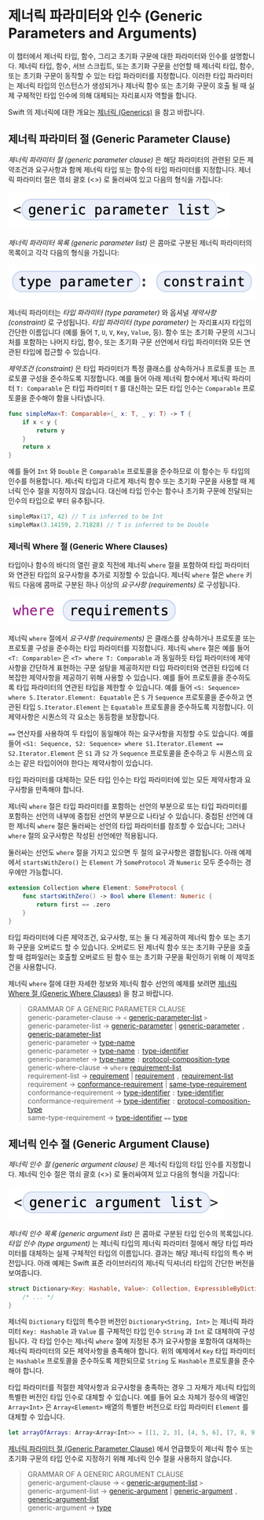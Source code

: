# 제너릭 파라미터와 인수 (Generic Parameters and Arguments)

<!--
This chapter describes parameters and arguments for generic types, functions, and initializers. When you declare a generic type, function, subscript, or initializer, you specify the type parameters that the generic type, function, or initializer can work with. These type parameters act as placeholders that are replaced by actual concrete type arguments when an instance of a generic type is created or a generic function or initializer is called.

For an overview of generics in Swift, see Generics.
-->

이 챕터에서 제너릭 타입, 함수, 그리고 초기화 구문에 대한 파라미터와 인수를 설명합니다. 제너릭 타입, 함수, 서브 스크립트, 또는 초기화 구문을 선언할 때 제너릭 타입, 함수, 또는 초기화 구문이 동작할 수 있는 타입 파라미터를 지정합니다. 이러한 타입 파라미터는 제너릭 타입의 인스턴스가 생성되거나 제너릭 함수 또는 초기화 구문이 호출 될 때 실제 구체적인 타입 인수에 의해 대체되는 자리표시자 역할을 합니다.

Swift 의 제너릭에 대한 개요는 [제너릭 (Generics)](../language-guide-1/generics.md) 을 참고 바랍니다.

## 제너릭 파라미터 절 (Generic Parameter Clause)

<!--
A generic parameter clause specifies the type parameters of a generic type or function, along with any associated constraints and requirements on those parameters. A generic parameter clause is enclosed in angle brackets (<>) and has the following form:
-->

_제너릭 파라미터 절 (generic parameter clause)_ 은 해당 파라미터의 관련된 모든 제약조건과 요구사항과 함께 제너릭 타입 또는 함수의 타입 파라미터를 지정합니다. 제너릭 파라미터 절은 꺾쇠 괄호 (<>) 로 둘러싸여 있고 다음의 형식을 가집니다:

![](<../.gitbook/assets/스크린샷 2021-02-22 오후 3.42.01.png>)

<!--
The generic parameter list is a comma-separated list of generic parameters, each of which has the following form:
-->

_제너릭 파라미터 목록 (generic parameter list)_ 은 콤마로 구분된 제너릭 파라미터의 목록이고 각각 다음의 형식을 가집니다:

![](<../.gitbook/assets/스크린샷 2021-02-22 오후 3.42.32.png>)

<!--
A generic parameter consists of a type parameter followed by an optional constraint. A type parameter is simply the name of a placeholder type (for example, T, U, V, Key, Value, and so on). You have access to the type parameters (and any of their associated types) in the rest of the type, function, or initializer declaration, including in the signature of the function or initializer.

The constraint specifies that a type parameter inherits from a specific class or conforms to a protocol or protocol composition. For example, in the generic function below, the generic parameter T: Comparable indicates that any type argument substituted for the type parameter T must conform to the Comparable protocol.
-->

제너릭 파라미터는 _타입 파라미터 (type parameter)_ 와 옵셔널 _제약사항 (constraint)_ 로 구성됩니다. _타입 파라미터 (type parameter)_ 는 자리표시자 타입의 간단한 이름입니다 (예를 들어 `T`, `U`, `V`, `Key`, `Value`, 등). 함수 또는 초기화 구문의 시그니처를 포함하는 나머지 타입, 함수, 또는 초기화 구문 선언에서 타입 파라미터와 모든 연관된 타입에 접근할 수 있습니다.

_제약조건 (constraint)_ 은 타입 파라미터가 특정 클래스를 상속하거나 프로토콜 또는 프로토콜 구성을 준수하도록 지정합니다. 예를 들어 아래 제너릭 함수에서 제너릭 파라미터 `T: Comparable` 은 타입 파라미터 `T` 를 대신하는 모든 타입 인수는 `Comparable` 프로토콜을 준수해야 함을 나타냅니다.

```swift
func simpleMax<T: Comparable>(_ x: T, _ y: T) -> T {
    if x < y {
        return y
    }
    return x
}
```

<!--
Because Int and Double, for example, both conform to the Comparable protocol, this function accepts arguments of either type. In contrast with generic types, you don’t specify a generic argument clause when you use a generic function or initializer. The type arguments are instead inferred from the type of the arguments passed to the function or initializer.
-->

예를 들어 `Int` 와 `Double` 은 `Comparable` 프로토콜을 준수하므로 이 함수는 두 타입의 인수를 허용합니다. 제너릭 타입과 다르게 제너릭 함수 또는 초기화 구문을 사용할 때 제너릭 인수 절을 지정하지 않습니다. 대신에 타입 인수는 함수나 초기화 구문에 전달되는 인수의 타입으로 부터 유추됩니다.

```swift
simpleMax(17, 42) // T is inferred to be Int
simpleMax(3.14159, 2.71828) // T is inferred to be Double
```

### 제너릭 Where 절 (Generic Where Clauses)

<!--
You can specify additional requirements on type parameters and their associated types by including a generic where clause right before the opening curly brace of a type or function’s body. A generic where clause consists of the where keyword, followed by a comma-separated list of one or more requirements.
-->

타입이나 함수의 바디의 열린 괄호 직전에 제너릭 `where` 절을 포함하여 타입 파라미터와 연관된 타입의 요구사항을 추가로 지정할 수 있습니다. 제너릭 `where` 절은 `where` 키워드 다음에 콤마로 구분된 하나 이상의 _요구사항 (requirements)_ 로 구성됩니다.

![](<../.gitbook/assets/스크린샷 2021-02-22 오후 3.44.04.png>)

<!--
The requirements in a generic where clause specify that a type parameter inherits from a class or conforms to a protocol or protocol composition. Although the generic where clause provides syntactic sugar for expressing simple constraints on type parameters (for example, <T: Comparable> is equivalent to <T> where T: Comparable and so on), you can use it to provide more complex constraints on type parameters and their associated types. For example, you can constrain the associated types of type parameters to conform to protocols. For example, <S: Sequence> where S.Iterator.Element: Equatable specifies that S conforms to the Sequence protocol and that the associated type S.Iterator.Element conforms to the Equatable protocol. This constraint ensures that each element of the sequence is equatable.

You can also specify the requirement that two types be identical, using the == operator. For example, <S1: Sequence, S2: Sequence> where S1.Iterator.Element == S2.Iterator.Element expresses the constraints that S1 and S2 conform to the Sequence protocol and that the elements of both sequences must be of the same type.

Any type argument substituted for a type parameter must meet all the constraints and requirements placed on the type parameter.

A generic where clause can appear as part of a declaration that includes type parameters, or as part of a declaration that’s nested inside of a declaration that includes type parameters. The generic where clause for a nested declaration can still refer to the type parameters of the enclosing declaration; however, the requirements from that where clause apply only to the declaration where it’s written.

If the enclosing declaration also has a where clause, the requirements from both clauses are combined. In the example below, startsWithZero() is available only if Element conforms to both SomeProtocol and Numeric.
-->

제너릭 `where` 절에서 _요구사항 (requirements)_ 은 클래스를 상속하거나 프로토콜 또는 프로토콜 구성을 준수하는 타입 파라미터를 지정합니다. 제너릭 `where` 절은 예를 들어 `<T: Comparable>` 은 `<T> where T: Comparable` 과 동일하듯 타입 파라미터에 제약사항을 간단하게 표현하는 구문 설탕을 제공하지만 타입 파라미터와 연관된 타입에 더 복잡한 제약사항을 제공하기 위해 사용할 수 있습니다. 예를 들어 프로토콜을 준수하도록 타입 파라미터의 연관된 타입을 제한할 수 있습니다. 예를 들어 `<S: Sequence> where S.Iterator.Element: Equatable` 은 `S` 가 `Sequence` 프로토콜을 준수하고 연관된 타입 `S.Iterator.Element` 는 `Equatable` 프로토콜을 준수하도록 지정합니다. 이 제약사항은 시퀀스의 각 요소는 동등함을 보장합니다.

`==` 연산자를 사용하여 두 타입이 동일해야 하는 요구사항을 지정할 수도 있습니다. 예를 들어 `<S1: Sequence, S2: Sequence> where S1.Iterator.Element == S2.Iterator.Element` 은 `S1` 과 `S2` 가 `Sequence` 프로토콜을 준수하고 두 시퀀스의 요소는 같은 타입이어야 한다는 제약사항이 있습니다.

타입 파라미터를 대체하는 모든 타입 인수는 타입 파라미터에 있는 모든 제약사항과 요구사항을 만족해야 합니다.

제너릭 `where` 절은 타입 파라미터를 포함하는 선언의 부분으로 또는 타입 파라미터를 포함하는 선언의 내부에 중첩된 선언의 부분으로 나타날 수 있습니다. 중첩된 선언에 대한 제너릭 `where` 절은 둘러싸는 선언의 타입 파라미터를 참조할 수 있습니다; 그러나 `where` 절의 요구사항은 작성된 선언에만 적용됩니다.

둘러싸는 선언도 `where` 절을 가지고 있으면 두 절의 요구사항은 결합됩니다. 아래 예제에서 `startsWithZero()` 는 `Element` 가 `SomeProtocol` 과 `Numeric` 모두 준수하는 경우에만 가능합니다.

```swift
extension Collection where Element: SomeProtocol {
    func startsWithZero() -> Bool where Element: Numeric {
        return first == .zero
    }
}
```

<!--
You can overload a generic function or initializer by providing different constraints, requirements, or both on the type parameters. When you call an overloaded generic function or initializer, the compiler uses these constraints to resolve which overloaded function or initializer to invoke.

For more information about generic where clauses and to see an example of one in a generic function declaration, see Generic Where Clauses.
-->

타입 파라미터에 다른 제약조건, 요구사항, 또는 둘 다 제공하여 제너릭 함수 또는 초기화 구문을 오버로드 할 수 있습니다. 오버로드 된 제너릭 함수 또는 초기화 구문을 호출할 때 컴파일러는 호출할 오버로드 된 함수 또는 초기화 구문을 확인하기 위해 이 제약조건을 사용합니다.

제너릭 `where` 절에 대한 자세한 정보와 제너릭 함수 선언의 예제를 보려면 [제너릭 Where 절 (Generic Where Clauses)](../language-guide-1/generics.md#where-generic-where-clauses) 을 참고 바랍니다.

> GRAMMAR OF A GENERIC PARAMETER CLAUSE\
> generic-parameter-clause → `<` [generic-parameter-list](https://docs.swift.org/swift-book/ReferenceManual/GenericParametersAndArguments.html#grammar\_generic-parameter-list)  `>` \
> generic-parameter-list → [generic-parameter](https://docs.swift.org/swift-book/ReferenceManual/GenericParametersAndArguments.html#grammar\_generic-parameter) |  [generic-parameter](https://docs.swift.org/swift-book/ReferenceManual/GenericParametersAndArguments.html#grammar\_generic-parameter)  `,` [generic-parameter-list](https://docs.swift.org/swift-book/ReferenceManual/GenericParametersAndArguments.html#grammar\_generic-parameter-list)\
> generic-parameter → [type-name](https://docs.swift.org/swift-book/ReferenceManual/Types.html#grammar\_type-name)\
> generic-parameter → [type-name](https://docs.swift.org/swift-book/ReferenceManual/Types.html#grammar\_type-name)  `:` [type-identifier](https://docs.swift.org/swift-book/ReferenceManual/Types.html#grammar\_type-identifier)\
> generic-parameter → [type-name](https://docs.swift.org/swift-book/ReferenceManual/Types.html#grammar\_type-name)  `:` [protocol-composition-type](https://docs.swift.org/swift-book/ReferenceManual/Types.html#grammar\_protocol-composition-type)\
> generic-where-clause → `where` [requirement-list](https://docs.swift.org/swift-book/ReferenceManual/GenericParametersAndArguments.html#grammar\_requirement-list)\
> requirement-list → [requirement](https://docs.swift.org/swift-book/ReferenceManual/GenericParametersAndArguments.html#grammar\_requirement) |  [requirement](https://docs.swift.org/swift-book/ReferenceManual/GenericParametersAndArguments.html#grammar\_requirement)  `,` [requirement-list](https://docs.swift.org/swift-book/ReferenceManual/GenericParametersAndArguments.html#grammar\_requirement-list)\
> requirement → [conformance-requirement](https://docs.swift.org/swift-book/ReferenceManual/GenericParametersAndArguments.html#grammar\_conformance-requirement) |  [same-type-requirement](https://docs.swift.org/swift-book/ReferenceManual/GenericParametersAndArguments.html#grammar\_same-type-requirement)\
> conformance-requirement → [type-identifier](https://docs.swift.org/swift-book/ReferenceManual/Types.html#grammar\_type-identifier)  `:` [type-identifier](https://docs.swift.org/swift-book/ReferenceManual/Types.html#grammar\_type-identifier)\
> conformance-requirement → [type-identifier](https://docs.swift.org/swift-book/ReferenceManual/Types.html#grammar\_type-identifier)  `:` [protocol-composition-type](https://docs.swift.org/swift-book/ReferenceManual/Types.html#grammar\_protocol-composition-type)\
> same-type-requirement → [type-identifier](https://docs.swift.org/swift-book/ReferenceManual/Types.html#grammar\_type-identifier)  `==` [type](https://docs.swift.org/swift-book/ReferenceManual/Types.html#grammar\_type)

## 제너릭 인수 절 (Generic Argument Clause)

<!--
A generic argument clause specifies the type arguments of a generic type. A generic argument clause is enclosed in angle brackets (<>) and has the following form:
-->

_제너릭 인수 절 (generic argument clause)_ 은 제너릭 타입의 타입 인수를 지정합니다. 제너릭 인수 절은 꺾쇠 괄호 (<>) 로 둘러싸여져 있고 다음의 형식을 가집니다:

![](<../.gitbook/assets/스크린샷 2021-02-22 오후 3.45.58.png>)

<!--
The generic argument list is a comma-separated list of type arguments. A type argument is the name of an actual concrete type that replaces a corresponding type parameter in the generic parameter clause of a generic type. The result is a specialized version of that generic type. The example below shows a simplified version of the Swift standard library’s generic dictionary type.
-->

_제너릭 인수 목록 (generic argument list)_ 은 콤마로 구분된 타입 인수의 목록입니다. _타입 인수 (type argument)_ 는 제너릭 타입의 제너릭 파라미터 절에서 해당 타입 파라미터를 대체하는 실제 구체적인 타입의 이름입니다. 결과는 해당 제너릭 타입의 특수 버전입니다. 아래 예제는 Swift 표준 라이브러리의 제너릭 딕셔너리 타입의 간단한 버전을 보여줍니다.

```swift
struct Dictionary<Key: Hashable, Value>: Collection, ExpressibleByDictionaryLiteral {
    /* ... */
}
```

<!--
The specialized version of the generic Dictionary type, Dictionary<String, Int> is formed by replacing the generic parameters Key: Hashable and Value with the concrete type arguments String and Int. Each type argument must satisfy all the constraints of the generic parameter it replaces, including any additional requirements specified in a generic where clause. In the example above, the Key type parameter is constrained to conform to the Hashable protocol and therefore String must also conform to the Hashable protocol.

You can also replace a type parameter with a type argument that’s itself a specialized version of a generic type (provided it satisfies the appropriate constraints and requirements). For example, you can replace the type parameter Element in Array<Element> with a specialized version of an array, Array<Int>, to form an array whose elements are themselves arrays of integers.
-->

제너릭 `Dictionary` 타입의 특수한 버전인 `Dictionary<String, Int>` 는 제너릭 파라미터 `Key: Hashable` 과 `Value` 를 구체적인 타입 인수 `String` 과 `Int` 로 대체하여 구성됩니다. 각 타입 인수는 제너릭 `where` 절에 지정된 추가 요구사항을 포함하여 대체하는 제너릭 파라미터의 모든 제약사항을 충족해야 합니다. 위의 예제에서 `Key` 타입 파라미터는 `Hashable` 프로토콜을 준수하도록 제한되므로 `String` 도 `Hashable` 프로토콜을 준수해야 합니다.

타입 파라미터를 적절한 제약사항과 요구사항을 충족하는 경우 그 자체가 제너릭 타입의 특별한 버전인 타입 인수로 대체할 수 있습니다. 예를 들어 요소 자체가 정수의 배열인 `Array<Int>` 은 `Array<Element>` 배열의 특별한 버전으로 타입 파라미터 `Element` 를 대체할 수 있습니다.

```swift
let arrayOfArrays: Array<Array<Int>> = [[1, 2, 3], [4, 5, 6], [7, 8, 9]]
```

<!--
As mentioned in Generic Parameter Clause, you don’t use a generic argument clause to specify the type arguments of a generic function or initializer.
-->

[제너릭 파라미터 절 (Generic Parameter Clause)](generic-parameters-and-arguments.md#generic-parameter-clause) 에서 언급했듯이 제너릭 함수 또는 초기화 구문의 타입 인수로 지정하기 위해 제너릭 인수 절을 사용하지 않습니다.

> GRAMMAR OF A GENERIC ARGUMENT CLAUSE\
> generic-argument-clause → `<` [generic-argument-list](https://docs.swift.org/swift-book/ReferenceManual/GenericParametersAndArguments.html#grammar\_generic-argument-list)  `>` \
> generic-argument-list → [generic-argument](https://docs.swift.org/swift-book/ReferenceManual/GenericParametersAndArguments.html#grammar\_generic-argument) |  [generic-argument](https://docs.swift.org/swift-book/ReferenceManual/GenericParametersAndArguments.html#grammar\_generic-argument)  `,` [generic-argument-list](https://docs.swift.org/swift-book/ReferenceManual/GenericParametersAndArguments.html#grammar\_generic-argument-list)\
> generic-argument → [type](https://docs.swift.org/swift-book/ReferenceManual/Types.html#grammar\_type)

